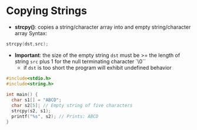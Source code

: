 # Copying Strings

- **strcpy()**: copies a string/character array into and empty string/character array
Syntax:
```c
strcpy(dst,src);
````
- **Important**: the size of the empty string `dst` must be >= the length of string `src` plus 1 for the null terminating character `\0``
  - if `dst` is too short the program will exhibit undefined behavior

```c
#include<stdio.h>
#include<string.h>
 
int main() {    
  char s1[] = "ABCD";
  char s2[5]; // Empty string of five characters
  strcpy(s2, s1);    
  printf("%s", s2); // Prints: ABCD
}
```